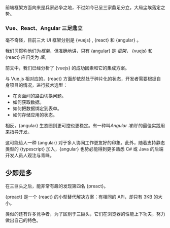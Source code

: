前端框架方面向来是兵家必争之地，不过如今已呈三家鼎足分立，大局尘埃落定之势。

### Vue、React、Angular 三足鼎立

毫不奇怪，目前三大 UI 框架分别是 {vuejs} , {react} 和 {angular} 。

我们习惯称他们为*框架*，但准确地讲，只有 {angular} 是 _框架_， {vuejs} 和 {react} 应归类为 _库_。

前文中，我们已经分析了 {vuejs} 的成功因素和它的集成方案。

与 Vue.js 相对应的，{react} 方面却依然处于碎片化的状态，开发者需要根据自身项目的情况，进行技术选型：

* 在页面间的路由切换问题。
* 如何获取数据。
* 如何把数据绑定到表单。
* 如何存储应用的状态。

相反，{angular} 生态圈则更可控也更稳定。有一种叫*Angular 准则* 的最佳实践用来指导开发。

这可能给人一种 {angular} 对于多人协同工作更友好的印象。此外，随着支持静态类型的 {typescript} 加入，{angular} 也势必能得到更多熟悉 C# 或 Java 的后端开发人员人观注与青睐。

## 少即是多

在三巨头之后，能非常有趣的发现第四名 {preact}。

{preact} 是一个 {react} 的小型替代解决方案：有相同的 API，却只有 3KB 的大小。

类似的还有许多竞争者，为了区别于三巨头，它们在浏览器的性能上下功夫，努力做出自己的特色。
